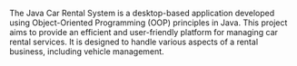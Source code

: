 The Java Car Rental System is a desktop-based application developed using Object-Oriented Programming (OOP) principles in Java. This project aims to provide an efficient and user-friendly platform for managing car rental services. It is designed to handle various aspects of a rental business, including vehicle management.

